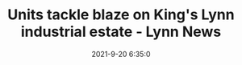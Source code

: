 ---
"title": "Units tackle blaze on King's Lynn industrial estate - Lynn News"
"date": "2021-9-20 6:35:0"
"feed_name": "GOOGLENEWSINDUSTRIAL"
"feed_website": "https://news.google.com/search?q=industrial%2Bincident&hl=en-US&gl=US&ceid=US:en"
"feed_rss": "https://news.google.com/rss/search?q=industrial%2Bincident&hl=en-US&gl=US&ceid=US:en"
"link": "https://www.lynnnews.co.uk/news/units-tackle-blaze-on-kings-lynn-industrial-estate-9216803/"
"file": "_posts/2021-1-1-503f3d91e6b8fe0b218de12a5ebd137f1b978baa.md"
"accident": "1"
"drilling": "0"
"dead": "0"
"injured": "0"
"where": "unknown site"
---